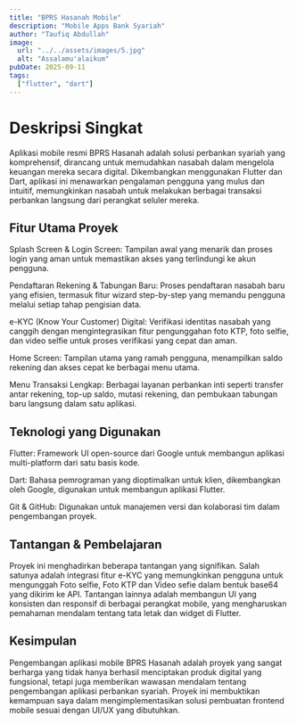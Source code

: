 ```yaml
---
title: "BPRS Hasanah Mobile"
description: "Mobile Apps Bank Syariah"
author: "Taufiq Abdullah"
image:
  url: "../../assets/images/5.jpg"
  alt: "Assalamu'alaikum"
pubDate: 2025-09-11
tags:
  ["flutter", "dart"]
---
```


# Deskripsi Singkat
Aplikasi mobile resmi BPRS Hasanah adalah solusi perbankan syariah yang komprehensif, dirancang untuk memudahkan nasabah dalam mengelola keuangan mereka secara digital. Dikembangkan menggunakan Flutter dan Dart, aplikasi ini menawarkan pengalaman pengguna yang mulus dan intuitif, memungkinkan nasabah untuk melakukan berbagai transaksi perbankan langsung dari perangkat seluler mereka.

## Fitur Utama Proyek
Splash Screen & Login Screen: Tampilan awal yang menarik dan proses login yang aman untuk memastikan akses yang terlindungi ke akun pengguna.

Pendaftaran Rekening & Tabungan Baru: Proses pendaftaran nasabah baru yang efisien, termasuk fitur wizard step-by-step yang memandu pengguna melalui setiap tahap pengisian data.

e-KYC (Know Your Customer) Digital: Verifikasi identitas nasabah yang canggih dengan mengintegrasikan fitur pengunggahan foto KTP, foto selfie, dan video selfie untuk proses verifikasi yang cepat dan aman.

Home Screen: Tampilan utama yang ramah pengguna, menampilkan saldo rekening dan akses cepat ke berbagai menu utama.

Menu Transaksi Lengkap: Berbagai layanan perbankan inti seperti transfer antar rekening, top-up saldo, mutasi rekening, dan pembukaan tabungan baru langsung dalam satu aplikasi.

## Teknologi yang Digunakan
Flutter: Framework UI open-source dari Google untuk membangun aplikasi multi-platform dari satu basis kode.

Dart: Bahasa pemrograman yang dioptimalkan untuk klien, dikembangkan oleh Google, digunakan untuk membangun aplikasi Flutter.

Git & GitHub: Digunakan untuk manajemen versi dan kolaborasi tim dalam pengembangan proyek.

## Tantangan & Pembelajaran
Proyek ini menghadirkan beberapa tantangan yang signifikan. Salah satunya adalah integrasi fitur e-KYC yang memungkinkan pengguna untuk mengunggah Foto selfie, Foto KTP dan Video sefie dalam bentuk base64 yang dikirim ke API. Tantangan lainnya adalah membangun UI yang konsisten dan responsif di berbagai perangkat mobile, yang mengharuskan pemahaman mendalam tentang tata letak dan widget di Flutter.

## Kesimpulan
Pengembangan aplikasi mobile BPRS Hasanah adalah proyek yang sangat berharga yang tidak hanya berhasil menciptakan produk digital yang fungsional, tetapi juga memberikan wawasan mendalam tentang pengembangan aplikasi perbankan syariah. Proyek ini membuktikan kemampuan saya dalam mengimplementasikan solusi pembuatan frontend mobile sesuai dengan UI/UX yang dibutuhkan.

